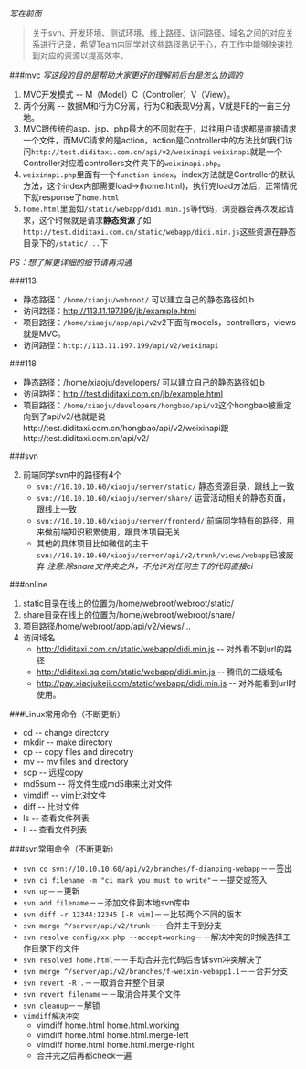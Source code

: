*写在前面*
>关于svn、开发环境、测试环境、线上路径、访问路径、域名之间的对应关系进行记录，希望Team内同学对这些路径熟记于心，在工作中能够快速找到对应的资源以提高效率。

###mvc
*写这段的目的是帮助大家更好的理解前后台是怎么协调的*

1. MVC开发模式 -- M（Model）C（Controller）V（View）。
2. 两个分离 -- 数据M和行为C分离，行为C和表现V分离，V就是FE的一亩三分地。
3. MVC跟传统的asp、jsp、php最大的不同就在于，以往用户请求都是直接请求一个文件，而MVC请求的是action，action是Controller中的方法比如我们访问`http://test.diditaxi.com.cn/api/v2/weixinapi` `weixinapi`就是一个Controller对应着controllers文件夹下的`weixinapi.php`。
4. `weixinapi.php`里面有一个`function index`，index方法就是Controller的默认方法，这个index内部需要load->(home.html)，执行完load方法后，正常情况下就response了`home.html`
5. `home.html`里面如`/static/webapp/didi.min.js`等代码，浏览器会再次发起请求，这个时候就是请求**静态资源**了如`http://test.diditaxi.com.cn/static/webapp/didi.min.js`这些资源在静态目录下的`/static/...`下

*PS：想了解更详细的细节请再沟通*

###113

- 静态路径：`/home/xiaoju/webroot/` 可以建立自己的静态路径如jb    
- 访问路径：http://113.11.197.199/jb/example.html    
- 项目路径：`/home/xiaoju/app/api/v2`v2下面有models，controllers，views就是MVC。    
- 访问路径：`http://113.11.197.199/api/v2/weixinapi`


###118

- 静态路径：/home/xiaoju/developers/ 可以建立自己的静态路径如jb      
- 访问路径：http://test.diditaxi.com.cn/jb/example.html       
- 项目路径：`/home/xiaoju/developers/hongbao/api/v2`这个hongbao被重定向到了api/v2/也就是说http://test.diditaxi.com.cn/hongbao/api/v2/weixinapi跟http://test.diditaxi.com.cn/api/v2/

###svn

2. 前端同学svn中的路径有4个
    - `svn://10.10.10.60/xiaoju/server/static/` 静态资源目录，跟线上一致
    - `svn://10.10.10.60/xiaoju/server/share/` 运营活动相关的静态页面，跟线上一致
    - `svn://10.10.10.60/xiaoju/server/frontend/` 前端同学特有的路径，用来做前端知识积累使用，跟具体项目无关 
    - 其他的具体项目比如微信的主干`svn://10.10.10.60/xiaoju/server/api/v2/trunk/views/webapp`已被废弃
*注意:除share文件夹之外，不允许对任何主干的代码直接ci*

###online

1. static目录在线上的位置为/home/webroot/webroot/static/
2. share目录在线上的位置为/home/webroot/webroot/share/
3. 项目路径/home/webroot/app/api/v2/views/...
4. 访问域名
    - http://diditaxi.com.cn/static/webapp/didi.min.js -- 对外看不到url的路径
    - http://diditaxi.qq.com/static/webapp/didi.min.js -- 腾讯的二级域名
    - http://pay.xiaojukeji.com/static/webapp/didi.min.js -- 对外能看到url时使用。
    
###Linux常用命令（不断更新）

- cd -- change directory
- mkdir -- make directory
- cp -- copy files and direcotry
- mv -- mv files and directory
- scp -- 远程copy
- md5sum -- 将文件生成md5串来比对文件
- vimdiff -- vim比对文件
- diff -- 比对文件
- ls -- 查看文件列表
- ll -- 查看文件列表

###svn常用命令（不断更新）

- `svn co svn://10.10.10.60/api/v2/branches/f-dianping-webapp`－－签出
- `svn ci filename -m "ci mark you must to write"`－－提交或签入
- `svn up`－－更新
- `svn add filename`－－添加文件到本地svn库中
- `svn diff -r 12344:12345 [-R vim]`－－比较两个不同的版本
- `svn merge ^/server/api/v2/trunk`－－合并主干到分支
- `svn resolve config/xx.php --accept=working`－－解决冲突的时候选择工作目录下的文件
- `svn resolved home.html`－－手动合并完代码后告诉svn冲突解决了
- `svn merge ^/server/api/v2/branches/f-weixin-webapp1.1`－－合并分支
- `svn revert -R .`－－取消合并整个目录
- `svn revert filename`－－取消合并某个文件
- `svn cleanup`－－解锁
- `vimdiff解决冲突`
    - vimdiff home.html home.html.working
    - vimdiff home.html home.html.merge-left
    - vimdiff home.html home.html.merge-right
    - 合并完之后再都check一遍
    
